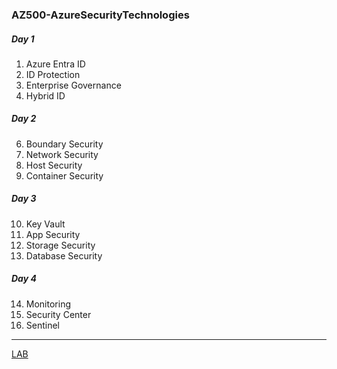 ### AZ500-AzureSecurityTechnologies

##### Day 1

1. Azure Entra ID
2. ID Protection
3. Enterprise Governance
4. Hybrid ID

##### Day 2

6. Boundary Security
7. Network Security
8. Host Security
9. Container Security

##### Day 3

10. Key Vault
11. App Security
12. Storage Security
13. Database Security

##### Day 4

14. Monitoring
15. Security Center
16. Sentinel

---

[LAB](https://github.com/MicrosoftLearning/AZ500-AzureSecurityTechnologies/tree/master/Allfiles/Labs)
